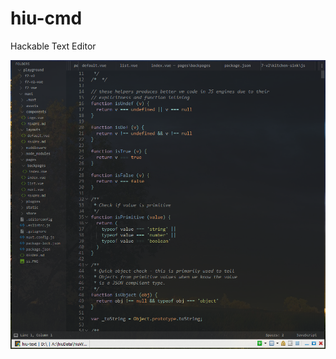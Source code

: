 # hiu-cmd
Hackable Text Editor

![hiu-cmd](https://raw.githubusercontent.com/frizadiga/hiu-text/master/ss.png)